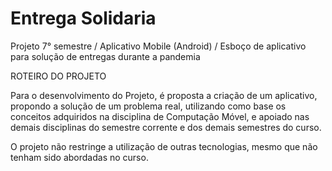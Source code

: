 # Entrega Solidaria
Projeto 7° semestre / Aplicativo Mobile (Android) / Esboço de aplicativo para solução de entregas durante a pandemia


ROTEIRO DO PROJETO




Para  o  desenvolvimento  do  Projeto, é proposta a criação  de  um  aplicativo, propondo a solução de um problema real, utilizando como base os conceitos adquiridos na disciplina de Computação Móvel, e apoiado nas demais disciplinas do semestre corrente e dos demais semestres do curso.

O projeto não restringe a utilização de outras tecnologias, mesmo que não tenham sido abordadas no curso.
